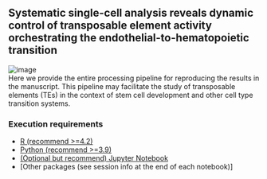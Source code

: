 ## Systematic single-cell analysis reveals dynamic control of transposable element activity orchestrating the endothelial-to-hematopoietic transition
![image](https://bis.zju.edu.cn/hscTE/img/hscTE.jpg)  
Here we provide the entire processing pipeline for reproducing the results in the manuscript. This pipeline may facilitate the study of transposable elements (TEs) in the context of stem cell development and other cell type transition systems.
### Execution requirements
- [R (recommend >=4.2)](https://cran.r-project.org/)
- [Python (recommend >=3.9)](https://www.python.org/)
- [(Optional but recommend) Jupyter Notebook](https://jupyter.org/)
- [Other packages (see session info at the end of each notebook)]

